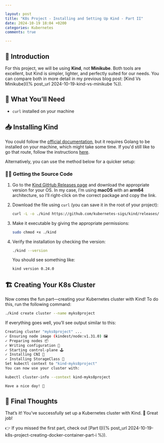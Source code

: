 ```yaml
---

layout: post
title: "K8s Project - Installing and Setting Up Kind - Part II"
date: 2024-10-19 18:04 +0200
categories: Kubernetes
comments: true

---
```


## 🚀 Introduction

For this project, we will be using **Kind**, not **Minikube**. Both tools are excellent, but Kind is simpler, lighter, and perfectly suited for our needs. You can compare both in more detail in my previous blog post: [Kind Vs Minikube]({% post_url 2024-10-19-kind-vs-minikube %}).

## 🔧 What You’ll Need

- `curl` installed on your machine

## 📥 Installing Kind

You could follow the [official documentation](https://kind.sigs.k8s.io/docs/user/quick-start/#installation), but it requires Golang to be installed on your machine, which might take some time. If you'd still like to go that route, follow the instructions [here](https://kind.sigs.k8s.io/docs/user/quick-start/#installation).

Alternatively, you can use the method below for a quicker setup:

### 🧑‍💻 Getting the Source Code

1. Go to the [Kind GitHub Releases page](https://github.com/kubernetes-sigs/kind/releases) and download the appropriate version for your OS.
   In my case, I’m using **macOS** with an **arm64** architecture, so I’ll right-click on the correct package and copy the link.

2. Download the file using `curl` (you can save it in the root of your project):

    ```bash
    curl -L -o ./kind https://github.com/kubernetes-sigs/kind/releases/download/v0.24.0/kind-darwin-arm64
    ```

3. Make it executable by giving the appropriate permissions:

    ```bash
    sudo chmod +x ./kind
    ```

4. Verify the installation by checking the version:

    ```bash
    ./kind --version
    ```

   You should see something like:

    ```bash
    kind version 0.24.0
    ```

## 🏗️ Creating Your K8s Cluster

Now comes the fun part—creating your Kubernetes cluster with Kind! To do this, run the following command:

```bash
./kind create cluster --name myks8project
```

If everything goes well, you’ll see output similar to this:

```bash
Creating cluster "myks8project" ...
✓ Ensuring node image (kindest/node:v1.31.0) 🖼
✓ Preparing nodes 📦
✓ Writing configuration 📜
✓ Starting control-plane 🕹️
✓ Installing CNI 🔌
✓ Installing StorageClass 💾
Set kubectl context to "kind-myks8project"
You can now use your cluster with:

kubectl cluster-info --context kind-myks8project

Have a nice day! 👋
```

## 🌟 Final Thoughts

That’s it! You’ve successfully set up a Kubernetes cluster with Kind. 🎉 Great job!

👉 If you missed the first part, check out [Part I]({% post_url 2024-10-19-k8s-project-creating-docker-container-part-i %}).
